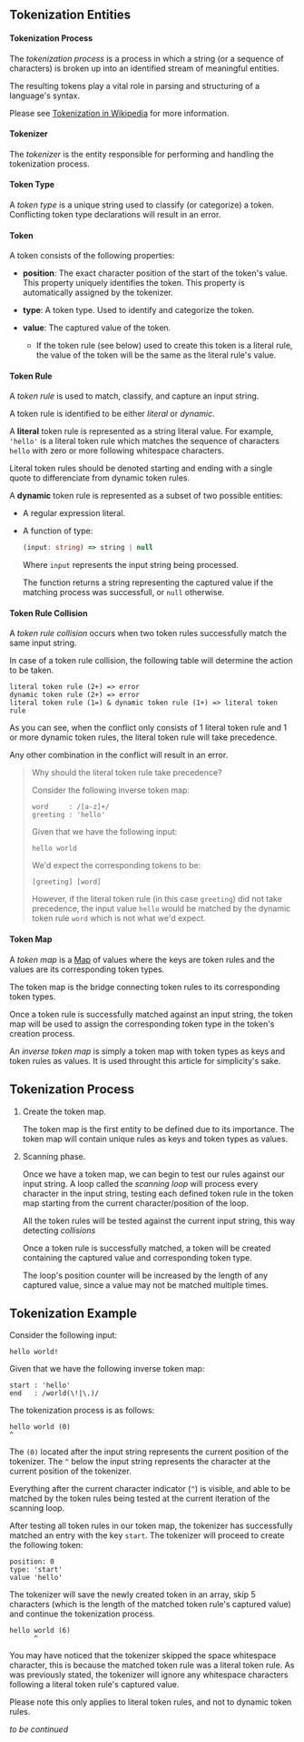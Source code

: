 ## Tokenization Entities

#### Tokenization Process

The *tokenization process* is a process in which a string (or a sequence of characters) is broken up
into an identified stream of meaningful entities.

The resulting tokens play a vital role in parsing and structuring of a language's syntax.

Please see [Tokenization in Wikipedia](https://en.wikipedia.org/wiki/Lexical_analysis#Tokenization)
for more information.

#### Tokenizer

The *tokenizer* is the entity responsible for performing and handling the tokenization process.

#### Token Type

A *token type* is a unique string used to classify (or categorize) a token.
Conflicting token type declarations will result in an error.

#### Token

A token consists of the following properties:

* **position**: The exact character position of the start of the token's value. This property uniquely identifies the token.
This property is automatically assigned by the tokenizer.

* **type**: A token type. Used to identify and categorize the token.

* **value**: The captured value of the token.
    * If the token rule (see below) used to create this token is a literal rule,
    the value of the token will be the same as the literal rule's value.

#### Token Rule

A *token rule* is used to match, classify, and capture an input string.

A token rule is identified to be either *literal* or *dynamic*.

A **literal** token rule is represented as a string literal value. For example, `'hello'` is a
literal token rule which matches the sequence of characters `hello` with zero or more following
whitespace characters.

Literal token rules should be denoted starting and ending with a single quote to differenciate from
dynamic token rules.

A **dynamic** token rule is represented as a subset of two possible entities:

* A regular expression literal.

* A function of type:

    ```ts
    (input: string) => string | null
    ```

    Where `input` represents the input string being processed.

    The function returns a string representing the captured value
    if the matching process was successfull, or `null` otherwise.

#### Token Rule Collision

A *token rule collision* occurs when two token rules successfully match the same input string.

In case of a token rule collision, the following table will determine the action to be taken.

```
literal token rule (2+) => error
dynamic token rule (2+) => error
literal token rule (1=) & dynamic token rule (1+) => literal token rule
```

As you can see, when the conflict only consists of 1 literal token rule and 1 or more dynamic token
rules, the literal token rule will take precedence.

Any other combination in the conflict will result in an error.

>Why should the literal token rule take precedence?
>
>Consider the following inverse token map:
>
>```
>word     : /[a-z]+/
>greeting : 'hello'
>```
>
>Given that we have the following input:
>
>```
>hello world
>```
>
>We'd expect the corresponding tokens to be:
>
>```
>[greeting] [word]
>```
>
>However, if the literal token rule (in this case `greeting`) did not take precedence, the input value
>`hello` would be matched by the dynamic token rule `word` which is not what we'd expect.

#### Token Map

A *token map* is a [Map](https://en.wikipedia.org/wiki/Associative_array) of values where the
keys are token rules and the values are its corresponding token types.

The token map is the bridge connecting token rules to its corresponding token types.

Once a token rule is successfully matched against an input string, the token map will be used
to assign the corresponding token type in the token's creation process.

An *inverse token map* is simply a token map with token types as keys and token rules as values. It is used
throught this article for simplicity's sake.

## Tokenization Process

1. Create the token map.

    The token map is the first entity to be defined due to its importance.
    The token map will contain unique rules as keys and token types as values.

2. Scanning phase.

    Once we have a token map, we can begin to test our rules against our input string.
    A loop called the *scanning loop* will process every character in the input string,
    testing each defined token rule in the token map starting from the current
    character/position of the loop.

    All the token rules will be tested against the current input string, this way
    detecting *collisions*

    Once a token rule is successfully matched, a token will be created containing the
    captured value and corresponding token type.

    The loop's position counter will be increased by the length of any captured value,
    since a value may not be matched multiple times.

## Tokenization Example

Consider the following input:

```
hello world!
```

Given that we have the following inverse token map:

```
start : 'hello'
end   : /world(\!|\.)/
```

The tokenization process is as follows:

```
hello world (0)
^
```

The `(0)` located after the input string represents the current position of the tokenizer.
The `^` below the input string represents the character at the current position of the tokenizer.

Everything after the current character indicator (`^`) is visible, and able to be matched by the
token rules being tested at the current iteration of the scanning loop.

After testing all token rules in our token map, the tokenizer has successfully matched an entry
with the key `start`. The tokenizer will proceed to create the following token:

```
position: 0
type: 'start'
value 'hello'
```

The tokenizer will save the newly created token in an array,
skip 5 characters (which is the length of the matched token rule's
captured value) and continue the tokenization process.

```
hello world (6)
      ^
```

You may have noticed that the tokenizer skipped the space whitespace character, this is because
the matched token rule was a literal token rule. As was previously stated, the tokenizer will
ignore any whitespace characters following a literal token rule's captured value.

Please note this only applies to literal token rules, and not to dynamic token rules.

*to be continued*
